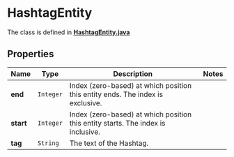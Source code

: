 

# HashtagEntity

The class is defined in **[HashtagEntity.java](../../src/main/java/example/micronaut/model/HashtagEntity.java)**

## Properties

Name | Type | Description | Notes
------------ | ------------- | ------------- | -------------
**end** | `Integer` | Index (zero-based) at which position this entity ends.  The index is exclusive. | 
**start** | `Integer` | Index (zero-based) at which position this entity starts.  The index is inclusive. | 
**tag** | `String` | The text of the Hashtag. | 





